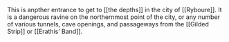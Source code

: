 This is anpther entrance to get to [[the depths]] in the city of [[Ryboure]]. It is a dangerous ravine on the northernmost point of the city, or any number of various tunnels, cave openings, and passageways from the [[Gilded Strip]] or [[Erathis’ Band]].